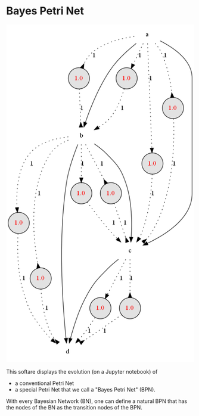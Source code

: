 # Bayes Petri Net

![BPN wet grass](pics/BPN_wet_grass.png)

This softare displays the
evolution (on a Jupyter notebook) of
* a conventional Petri Net
* a special
Petri Net that we call a "Bayes Petri Net" (BPN).

With every Bayesian Network (BN),
one can define a natural BPN that has the 
nodes of the BN as the transition nodes of the
BPN.